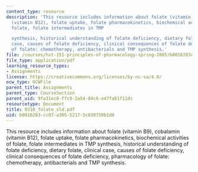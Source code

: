 ```yaml
---
content_type: resource
description: 'This resource includes information about folate (vitamin B9), cobalamin
  (vitamin B12), folate uptake, folate pharmacokinetics, biochemical activities of
  folate, folate intermediates in TMP

  synthesis, historical understanding of folate deficiency, dietary folate, clinical
  case, causes of folate deficiency, clinical consequences of folate deficiency, pharmacology
  of folate: chemotherapy, antibacterials and TMP synthesis.'
file: /courses/hst-151-principles-of-pharmacology-spring-2005/b0016283cc87a30552175c838750b1d0_0310_folate_sld.pdf
file_type: application/pdf
learning_resource_types:
- Assignments
license: https://creativecommons.org/licenses/by-nc-sa/4.0/
ocw_type: OCWFile
parent_title: Assignments
parent_type: CourseSection
parent_uid: 9fa31ec0-ffc9-2a54-84c6-e47fa61f11dc
resourcetype: Document
title: 0310_folate_sld.pdf
uid: b0016283-cc87-a305-5217-5c838750b1d0
---
```

This resource includes information about folate (vitamin B9), cobalamin (vitamin B12), folate uptake, folate pharmacokinetics, biochemical activities of folate, folate intermediates in TMP
synthesis, historical understanding of folate deficiency, dietary folate, clinical case, causes of folate deficiency, clinical consequences of folate deficiency, pharmacology of folate: chemotherapy, antibacterials and TMP synthesis.
